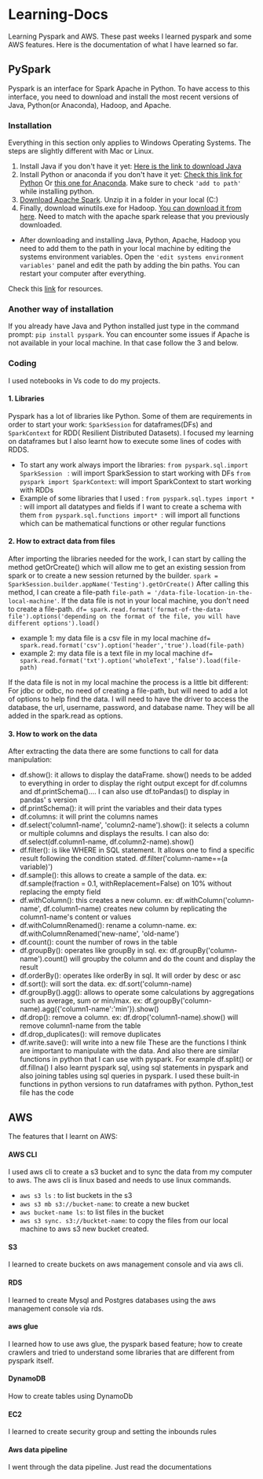 # Learning-Docs
Learning Pyspark and AWS. These past weeks I learned pyspark and some AWS features. Here is the documentation of what I have learned so far. 

## PySpark 
Pyspark is an interface for Spark Apache in Python. To have access to this interface, you need to download and install the most recent versions of Java, Python(or Anaconda), Hadoop, and Apache. 
### Installation
Everything in this section only applies to Windows Operating Systems. The steps are slightly different with Mac or Linux.
1. Install Java if you don't have it yet:
[Here is the link to download Java](https://www.java.com/download/ie_manual.jsp)
2. Install Python or anaconda if you don't have it yet:
[Check this link for Python](https://www.python.org/downloads/) Or [this one for Anaconda](https://www.anaconda.com/products/individual).
Make sure to check `'add to path'` while installing python. 
3. [Download Apache Spark](http://spark.apache.org/downloads.html). Unzip it in a folder in your local (C:)
4. Finally, download winutils.exe for Hadoop. [You can download it from here](https://github.com/cdarlint/winutils). Need to match with the apache spark release that you previously downloaded. 
- After downloading and installing Java, Python, Apache, Hadoop you need to add them to the path in your local machine by editing the systems environment variables. 
Open the `'edit systems environment variables'` panel and edit the path by adding the bin paths.
You can restart your computer after everything. 

Check this [link](https://sparkbyexamples.com/spark/apache-spark-installation-on-windows/) for resources.

### Another way of installation
If you already have Java and Python installed just type in the command prompt: `pip install pyspark`. You can encounter some issues if Apache is not available in your local machine. In that case follow the 3 and below. 

### Coding
I used notebooks in Vs code to do my projects. 
#### 1. Libraries 
Pyspark has a lot of libraries like Python. Some of them are requirements in order to start your work: `SparkSession` for dataframes(DFs) and `SparkContext` for RDD( Resilient Distributed Datasets). I focused my learning on dataframes but I also learnt how to execute some lines of codes with RDDS. 
- To start any work always import the libraries: 
`from pyspark.sql.import SparkSession ` : will import SparkSession to start working with DFs
`from pyspark import SparkContext`: will import SparkContext to start working with RDDs
- Example of some libraries that I used :
 `from pyspark.sql.types import * `: will import all datatypes and fields if I want to create a schema with them
`from pyspark.sql.functions import* `: will import all functions which can be mathematical functions or other regular functions

#### 2. How to extract data from files
After importing the libraries needed for the work, I can start by calling the method getOrCreate() which will allow me to get an existing session from spark or to create a new session returned by the builder. 
`spark = SparkSession.builder.appName('Testing').getOrCreate()`
After calling this method, I can create a file-path
`file-path = '/data-file-location-in-the-local-machine'`. If the data file is not in your local machine, you don't need to create a file-path. 
`df= spark.read.format('format-of-the-data-file').options('depending on the format of the file, you will have different options').load()`
- example 1: my data file is a csv file in my local machine
`df= spark.read.format('csv').option('header','true').load(file-path)`
- example 2: my data file is a text file in my local machine
`df= spark.read.format('txt').option('wholeText','false').load(file-path)`

If the data file is not in my local machine the process is a little bit different: For jdbc or odbc, no need of creating a file-path, but will need to add a lot of options to help find the data. I will need to have the driver to access the database, the url, username, password, and database name. They will be all added in the spark.read as options. 

#### 3. How to work on the data
After extracting the data there are some functions to call for data manipulation: 
- df.show(): it allows to display the dataFrame. show() needs to be added to everything in order to display the right output except for df.columns and df.printSchema().... I can also use df.toPandas() to display in pandas' s version
- df.printSchema(): it will print the variables and their data types
- df.columns: it will print the columns names
- df.select('column1-name', 'column2-name').show(): it selects a column or multiple columns and displays the results. I can also do: df.select(df.column1-name, df.column2-name).show() 
- df.filter(): is like WHERE in SQL statement. It allows one to find a specific result following the condition stated. df.filter('column-name==(a variable)')
- df.sample(): this allows to create a sample of the data. ex: df.sample(fraction = 0.1, withReplacement=False) on 10% without replacing the empty field
- df.withColumn(): this creates a new column. ex: df.withColumn('column-name', df.column1-name) creates new column by replicating the column1-name's content or values
- df.withColumnRenamed(): rename a column-name. ex: df.withColumnRenamed('new-name', 'old-name')
- df.count(): count the number of rows in the table
- df.groupBy(): operates like groupBy in sql. ex: df.groupBy('column-name').count() will groupby the column and do the count and display the result
- df.orderBy(): operates like orderBy in sql. It will order by desc or asc
- df.sort(): will sort the data. ex: df.sort('column-name)
- df.groupBy().agg(): allows to operate some calculations by aggregations such as average, sum or min/max. ex: df.groupBy('column-name).agg({'column1-name':'min'}).show()
- df.drop(): remove a column. ex: df.drop('column1-name).show() will remove column1-name from the table
- df.drop_duplicates(): will remove duplicates
- df.write.save(): will write into a new file 
These are the functions I think are important to manipulate with the data. And also there are similar functions in python that I can use with pyspark. For example df.split() or df.fillna()
I also learnt pyspark sql, using sql statements in pyspark and also joining tables using sql queries in pyspark.
I used these built-in functions in python versions to run dataframes with python. Python_test file has the code

## AWS
The features that I learnt on AWS: 

#### AWS CLI
I used aws cli to create a s3 bucket and to sync the data from my computer to aws. The aws cli is linux based and needs to use linux commands.
- `aws s3 ls` : to list buckets in the s3
- `aws s3 mb s3://bucket-name`: to create a new bucket
- `aws bucket-name ls`: to list files in the bucket
- `aws s3 sync. s3://bucktet-name`: to copy the files from our local machine to aws s3 new bucket created. 

#### S3
I learned to create buckets on aws management console and via aws cli. 

#### RDS
I learned to create Mysql and Postgres databases using the aws management console via rds.

#### aws glue
I learned how to use aws glue, the pyspark based feature; how to create crawlers and tried to understand some libraries that are different from pyspark itself.

#### DynamoDB
How to create tables using DynamoDb
#### EC2
I learned to create security group and setting the inbounds rules
#### Aws data pipeline
I went through the data pipeline. Just read the documentations
